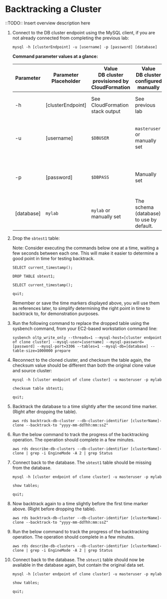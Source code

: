 # Backtracking a Cluster

::TODO:: Insert overview description here

1.	Connect to the DB cluster endpoint using the MySQL client, if you are not already connected from completing the previous lab:

    ```
    mysql -h [clusterEndpoint] -u [username] -p [password] [database]
    ```

    **Command parameter values at a glance:**

    Parameter | Parameter Placeholder | Value<br/>DB cluster provisioned by CloudFormation | Value<br/>DB cluster configured manually | Description
    --- | --- | --- | --- | ---
    -h | [clusterEndpoint] | See CloudFormation stack output | See previous lab | The cluster endpoint of the Aurora DB cluster.
    -u | [username] | `$DBUSER` | `masteruser` or manually set | The user name of the MySQL user to authenticate as.
    -p | [password] | `$DBPASS` | Manually set | The password of the MySQL user to authenticate as.
    | [database] | `mylab` | `mylab` or manually set | The schema (database) to use by default.

2.	Drop the `sbtest1` table:

    Note: Consider executing the commands below one at a time, waiting a few seconds between each one. This will make it easier to determine a good point in time for testing backtrack.

    ```
    SELECT current_timestamp();

    DROP TABLE sbtest1;

    SELECT current_timestamp();

    quit;
    ```

    Remember or save the time markers displayed above, you will use them as references later, to simplify determining the right point in time to backtrack to, for demonstration purposes.

3.	Run the following command to replace the dropped table using the sysbench command, from your EC2-based workstation command line:

    ```
    sysbench oltp_write_only --threads=1 --mysql-host=[cluster endpoint of clone cluster] --mysql-user=[username] --mysql-password=[password] --mysql-port=3306 --tables=1 --mysql-db=[database] --table-size=1000000 prepare
    ```

5.	Reconnect to the cloned cluster, and checksum the table again, the checksum value should be different than both the original clone value and source cluster:

    ```
    mysql -h [cluster endpoint of clone cluster] -u masteruser -p mylab

    checksum table sbtest1;

    quit;
    ```

6.	Backtrack the database to a time slightly after the second time marker. (Right after dropping the table).

    ```
    aws rds backtrack-db-cluster --db-cluster-identifier [clusterName]-clone --backtrack-to "yyyy-mm-ddThh:mm:ssZ"
    ```

7.	Run the below command to track the progress of the backtracking operation. The operation should complete in a few minutes.

    ```
    aws rds describe-db-clusters --db-cluster-identifier [clusterName]-clone | grep -i EngineMode -A 2 | grep Status
    ```

8.	Connect back to the database. The `sbtest1` table should be missing from the database.

    ```
    mysql -h [cluster endpoint of clone cluster] -u masteruser -p mylab

    show tables;

    quit;
    ```

9.	Now backtrack again to a time slightly before the first time marker above. (Right before dropping the table).

    ```
    aws rds backtrack-db-cluster --db-cluster-identifier [clusterName]-clone --backtrack-to "yyyy-mm-ddThh:mm:ssZ"
    ```

10.	Run the below command to track the progress of the backtracking operation. The operation should complete in a few minutes.

    ```
    aws rds describe-db-clusters --db-cluster-identifier [clusterName]-clone | grep -i EngineMode -A 2 | grep Status
    ```

11.	Connect back to the database. The `sbtest1` table should now be available in the database again, but contain the original data set.

    ```
    mysql -h [cluster endpoint of clone cluster] -u masteruser -p mylab

    show tables;

    quit;
    ```
